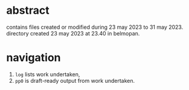 # abstract

contains files created or modified during 23 may 2023 to 31 may 2023. directory created 23 may 2023 at 23.40 in belmopan. 

# navigation

1. `log` lists work undertaken,
2. `pp0` is draft-ready output from work undertaken.